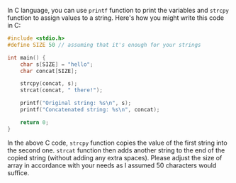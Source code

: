  In C language, you can use `printf` function to print the variables and `strcpy` function to assign values to a string. Here's how you might write this code in C:

```c
#include <stdio.h>
#define SIZE 50 // assuming that it's enough for your strings

int main() {
    char s[SIZE] = "hello";
    char concat[SIZE];

    strcpy(concat, s);
    strcat(concat, " there!");

    printf("Original string: %s\n", s);
    printf("Concatenated string: %s\n", concat);

    return 0;
}
```
In the above C code, `strcpy` function copies the value of the first string into the second one. `strcat` function then adds another string to the end of the copied string (without adding any extra spaces). Please adjust the size of array in accordance with your needs as I assumed 50 characters would suffice.
